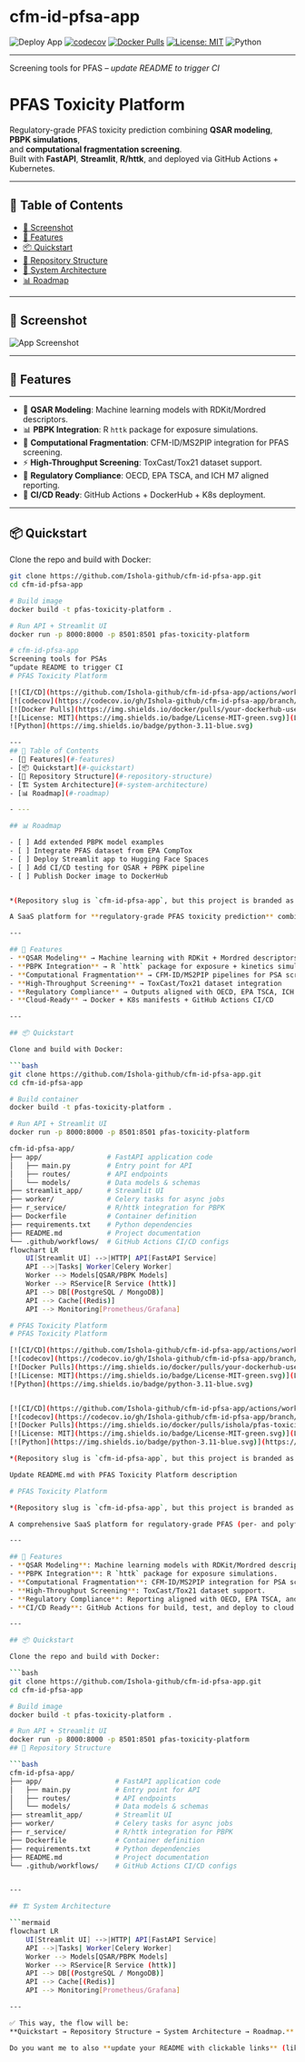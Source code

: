 # cfm-id-pfsa-app 
![Deploy App](https://github.com/Ishola-github/cfm-id-pfsa-app/actions/workflows/deploy.yml/badge.svg)
[![codecov](https://codecov.io/gh/Ishola-github/cfm-id-pfsa-app/branch/main/graph/badge.svg)](https://codecov.io/gh/Ishola-github/cfm-id-pfsa-app)
[![Docker Pulls](https://img.shields.io/docker/pulls/sundayayobami/pfas-msms-tox)](https://hub.docker.com/r/sundayayobami/pfas-msms-tox)
[![License: MIT](https://img.shields.io/badge/License-MIT-green.svg)](LICENSE)
![Python](https://img.shields.io/badge/python-3.11-blue.svg)

---

Screening tools for PFAS – *update README to trigger CI*

# PFAS Toxicity Platform  

Regulatory-grade PFAS toxicity prediction combining **QSAR modeling**, **PBPK simulations**,  
and **computational fragmentation screening**.  
Built with **FastAPI**, **Streamlit**, **R/httk**, and deployed via GitHub Actions + Kubernetes.

---
## 📑 Table of Contents
- [🎨 Screenshot](#-screenshot)
- [🚀 Features](#-features)
- [📦 Quickstart](#-quickstart)
- [📂 Repository Structure](#-repository-structure)
- [🧩 System Architecture](#-system-architecture)
- [📊 Roadmap](#-roadmap)

---

## 🎨 Screenshot  
![App Screenshot](docs/screenshot.png)  

---
## 🚀 Features
---

- 🧪 **QSAR Modeling**: Machine learning models with RDKit/Mordred descriptors.  
- 📊 **PBPK Integration**: R `httk` package for exposure simulations.  
- 🔬 **Computational Fragmentation**: CFM-ID/MS2PIP integration for PFAS screening.  
- ⚡ **High-Throughput Screening**: ToxCast/Tox21 dataset support.  
- 📑 **Regulatory Compliance**: OECD, EPA TSCA, and ICH M7 aligned reporting.  
- 🔄 **CI/CD Ready**: GitHub Actions + DockerHub + K8s deployment.  

---

## 📦 Quickstart

Clone the repo and build with Docker:

```bash
git clone https://github.com/Ishola-github/cfm-id-pfsa-app.git
cd cfm-id-pfsa-app

# Build image
docker build -t pfas-toxicity-platform .

# Run API + Streamlit UI
docker run -p 8000:8000 -p 8501:8501 pfas-toxicity-platform

# cfm-id-pfsa-app
Screening tools for PSAs
“update README to trigger CI
# PFAS Toxicity Platform

[![CI/CD](https://github.com/Ishola-github/cfm-id-pfsa-app/actions/workflows/deploy.yml/badge.svg)](https://github.com/Ishola-github/cfm-id-pfsa-app/actions/workflows/deploy.yml)
[![codecov](https://codecov.io/gh/Ishola-github/cfm-id-pfsa-app/branch/main/graph/badge.svg)](https://codecov.io/gh/Ishola-github/cfm-id-pfsa-app)
[![Docker Pulls](https://img.shields.io/docker/pulls/your-dockerhub-username/pfas-toxicity-platform)](https://hub.docker.com/r/your-dockerhub-username/pfas-toxicity-platform)
[![License: MIT](https://img.shields.io/badge/License-MIT-green.svg)](LICENSE)
![Python](https://img.shields.io/badge/python-3.11-blue.svg)

---
## 📑 Table of Contents
- [🚀 Features](#-features)
- [📦 Quickstart](#-quickstart)
- [📂 Repository Structure](#-repository-structure)
- [🏗️ System Architecture](#-system-architecture)
- [📊 Roadmap](#-roadmap)

- ---

## 📊 Roadmap

- [ ] Add extended PBPK model examples  
- [ ] Integrate PFAS dataset from EPA CompTox  
- [ ] Deploy Streamlit app to Hugging Face Spaces  
- [ ] Add CI/CD testing for QSAR + PBPK pipeline  
- [ ] Publish Docker image to DockerHub  


*(Repository slug is `cfm-id-pfsa-app`, but this project is branded as the **PFAS Toxicity Prediction Platform**.)*

A SaaS platform for **regulatory-grade PFAS toxicity prediction** combining **QSAR modeling**, **PBPK simulations**, and **computational fragmentation screening**. Built with **FastAPI**, **Streamlit**, and **R/httk**, and deployed via GitHub Actions + Kubernetes.

---

## 🚀 Features
- **QSAR Modeling** → Machine learning with RDKit + Mordred descriptors  
- **PBPK Integration** → R `httk` package for exposure + kinetics simulations  
- **Computational Fragmentation** → CFM-ID/MS2PIP pipelines for PSA screening  
- **High-Throughput Screening** → ToxCast/Tox21 dataset integration  
- **Regulatory Compliance** → Outputs aligned with OECD, EPA TSCA, ICH M7  
- **Cloud-Ready** → Docker + K8s manifests + GitHub Actions CI/CD  

---

## 📦 Quickstart

Clone and build with Docker:

```bash
git clone https://github.com/Ishola-github/cfm-id-pfsa-app.git
cd cfm-id-pfsa-app

# Build container
docker build -t pfas-toxicity-platform .

# Run API + Streamlit UI
docker run -p 8000:8000 -p 8501:8501 pfas-toxicity-platform

cfm-id-pfsa-app/
├── app/                # FastAPI application code
│   ├── main.py         # Entry point for API
│   ├── routes/         # API endpoints
│   └── models/         # Data models & schemas
├── streamlit_app/      # Streamlit UI
├── worker/             # Celery tasks for async jobs
├── r_service/          # R/httk integration for PBPK
├── Dockerfile          # Container definition
├── requirements.txt    # Python dependencies
├── README.md           # Project documentation
└── .github/workflows/  # GitHub Actions CI/CD configs
flowchart LR
    UI[Streamlit UI] -->|HTTP| API[FastAPI Service]
    API -->|Tasks| Worker[Celery Worker]
    Worker --> Models[QSAR/PBPK Models]
    Worker --> RService[R Service (httk)]
    API --> DB[(PostgreSQL / MongoDB)]
    API --> Cache[(Redis)]
    API --> Monitoring[Prometheus/Grafana]

# PFAS Toxicity Platform
# PFAS Toxicity Platform

[![CI/CD](https://github.com/Ishola-github/cfm-id-pfsa-app/actions/workflows/deploy.yml/badge.svg)](https://github.com/Ishola-github/cfm-id-pfsa-app/actions/workflows/deploy.yml)
[![codecov](https://codecov.io/gh/Ishola-github/cfm-id-pfsa-app/branch/main/graph/badge.svg)](https://codecov.io/gh/Ishola-github/cfm-id-pfsa-app)
[![Docker Pulls](https://img.shields.io/docker/pulls/your-dockerhub-username/pfas-toxicity-platform)](https://hub.docker.com/r/your-dockerhub-username/pfas-toxicity-platform)
[![License: MIT](https://img.shields.io/badge/License-MIT-green.svg)](LICENSE)
![Python](https://img.shields.io/badge/python-3.11-blue.svg)


[![CI/CD](https://github.com/Ishola-github/cfm-id-pfsa-app/actions/workflows/deploy.yml/badge.svg)](https://github.com/Ishola-github/cfm-id-pfsa-app/actions/workflows/deploy.yml)
[![codecov](https://codecov.io/gh/Ishola-github/cfm-id-pfsa-app/branch/main/graph/badge.svg)](https://codecov.io/gh/Ishola-github/cfm-id-pfsa-app)
[![Docker Pulls](https://img.shields.io/docker/pulls/ishola/pfas-toxicity-platform)](https://hub.docker.com/r/ishola/pfas-toxicity-platform)
[![License: MIT](https://img.shields.io/badge/License-MIT-green.svg)](LICENSE)
[![Python](https://img.shields.io/badge/python-3.11-blue.svg)](https://www.python.org/)

*(Repository slug is `cfm-id-pfsa-app`, but this project is branded as the PFAS Toxicity Prediction Platform.)*

Update README.md with PFAS Toxicity Platform description

# PFAS Toxicity Platform

*(Repository slug is `cfm-id-pfsa-app`, but this project is branded as the PFAS Toxicity Prediction Platform.)*

A comprehensive SaaS platform for regulatory-grade PFAS (per- and polyfluoroalkyl substances) toxicity prediction using integrated **QSAR**, **PBPK**, and **computational fragmentation** methods.

---

## 🚀 Features
- **QSAR Modeling**: Machine learning models with RDKit/Mordred descriptors.
- **PBPK Integration**: R `httk` package for exposure simulations.
- **Computational Fragmentation**: CFM-ID/MS2PIP integration for PSA screening.
- **High-Throughput Screening**: ToxCast/Tox21 dataset support.
- **Regulatory Compliance**: Reporting aligned with OECD, EPA TSCA, and ICH M7 guidelines.
- **CI/CD Ready**: GitHub Actions for build, test, and deploy to cloud (AWS/Azure/K8s).

---

## 📦 Quickstart

Clone the repo and build with Docker:

```bash
git clone https://github.com/Ishola-github/cfm-id-pfsa-app.git
cd cfm-id-pfsa-app

# Build image
docker build -t pfas-toxicity-platform .

# Run API + Streamlit UI
docker run -p 8000:8000 -p 8501:8501 pfas-toxicity-platform
## 📂 Repository Structure

```bash
cfm-id-pfsa-app/
├── app/                  # FastAPI application code
│   ├── main.py           # Entry point for API
│   ├── routes/           # API endpoints
│   └── models/           # Data models & schemas
├── streamlit_app/        # Streamlit UI
├── worker/               # Celery tasks for async jobs
├── r_service/            # R/httk integration for PBPK
├── Dockerfile            # Container definition
├── requirements.txt      # Python dependencies
├── README.md             # Project documentation
└── .github/workflows/    # GitHub Actions CI/CD configs


---

## 🏗️ System Architecture

```mermaid
flowchart LR
    UI[Streamlit UI] -->|HTTP| API[FastAPI Service]
    API -->|Tasks| Worker[Celery Worker]
    Worker --> Models[QSAR/PBPK Models]
    Worker --> RService[R Service (httk)]
    API --> DB[(PostgreSQL / MongoDB)]
    API --> Cache[(Redis)]
    API --> Monitoring[Prometheus/Grafana]

---

✅ This way, the flow will be:  
**Quickstart → Repository Structure → System Architecture → Roadmap.**

Do you want me to also **update your README with clickable links** (like `[System Architecture](#-system-architecture)` in a Table of Contents at the top)? That way people can jump directly to the diagram.
